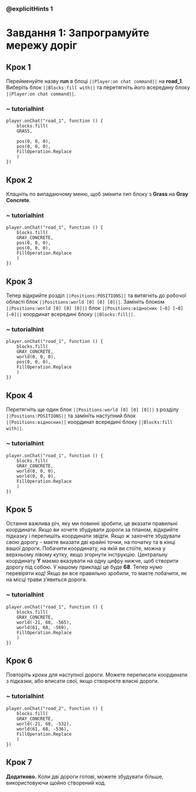 ### @explicitHints 1

# Завдання 1: Запрограмуйте мережу доріг

## Крок 1
Перейменуйте назву **run** в блоці ``||Player:on chat command||`` на **road_1**. Виберіть блок ``||Blocks:fill with||`` та перетягніть його всередину блоку ``||Player:on chat command||``.

### ~ tutorialhint
``` blocks
player.onChat("road_1", function () {
    blocks.fill(
    GRASS,

    pos(0, 0, 0),
    pos(0, 0, 0),
    FillOperation.Replace
    )
})
```

## Крок 2
Клацніть по випадаючому меню, щоб змінити тип блоку з **Grass** на **Gray Concrete**.
### ~ tutorialhint

``` blocks
player.onChat("road_1", function () {
    blocks.fill(
    GRAY_CONCRETE,
    pos(0, 0, 0),
    pos(0, 0, 0),
    FillOperation.Replace
    )
})
```

## Крок 3
Тепер відкрийте розділ ``||Positions:POSITIONS||`` та витягніть до робочої області блок ``||Positions:world [0] [0] [0]||``.
Замініть блоком ``||Positions:world [0] [0] [0]||`` блок ``||Positions:відносних [~0] [~0] [~0]||`` координат  всередині блоку ``||Blocks:fill||``.

### ~ tutorialhint
``` blocks
player.onChat("road_1", function () {
    blocks.fill(
    GRAY_CONCRETE,
    world(0, 0, 0),
    pos(0, 0, 0),
    FillOperation.Replace
    )
})
```

## Крок 4
Перетягніть ще один блок ``||Positions:world [0] [0] [0]||`` з розділу ``||Positions:POSITIONS||`` та замініть наступний блок ``||Positions:відносних||`` координат всередині блоку ``||Blocks:fill with||``.

### ~ tutorialhint
``` blocks
player.onChat("road_1", function () {
    blocks.fill(
    GRAY_CONCRETE,
    world(0, 0, 0),
    world(0, 0, 0),
    FillOperation.Replace
    )
})
```

## Крок 5
Остання важлива річ, яку ми повинні зробити, це вказати правильні координати. Якщо ви хочете збудувати дороги за планом, відкрийте підказку і перепишіть координати звідти. Якщо ж захочете збудувати свою дорогу - маєте вказати дві крайні точки, на початку та в кінці вашої дороги. Побачити координату, на якій ви стоїте, можна у верхньому лівому кутку, якщо згорнути інструкцію. Центральну координату **Y** маємо вказувати на одну цифру нижче, щоб створити дорогу під собою. У нашому прикладі це буде **68**. Тепер нумо перевіряти код! Якщо ви все правильно зробили, то маєте побачити, як на місці трави з’явиться дорога.

### ~ tutorialhint
``` blocks
player.onChat("road_1", function () {
    blocks.fill(
    GRAY_CONCRETE,
    world(-21, 68, -565),
    world(61, 68, -569),
    FillOperation.Replace
    )
})

```

## Крок 6
Повторіть кроки для наступної дороги. Можете переписати координати з підказки, або вписати свої, якщо створюєте власні дороги.

### ~ tutorialhint
``` blocks
player.onChat("road_2", function () {
    blocks.fill(
    GRAY_CONCRETE,
    world(-21, 68, -532),
    world(61, 68, -536),
    FillOperation.Replace
    )
})
```

## Крок 7
**Додатково.** Коли дві дороги готові, можете збудувати більше, використовуючи щойно створений код.
